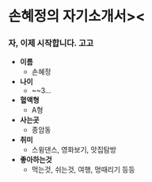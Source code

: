 # 손혜정의 자기소개서><
### 자, 이제 시작합니다. 고고


- **이름**
  - 손혜정
- **나이**
  - ~~3...
- **혈액형**
  - A형
- **사는곳**
  - 종암동
- **취미**
  - 스윙댄스, 영화보기, 맛집탐방
- **좋아하는것**
  - 먹는것, 쉬는것, 여행, 멍때리기 등등
  
